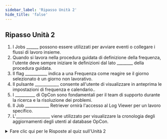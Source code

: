 ```yaml
---
sidebar_label: 'Ripasso Unità 2'
hide_title: 'false'
---
```


## Ripasso Unità 2

1. I Jobs ______ possono essere utilizzati per avviare eventi o collegare i flussi di lavoro insieme.
2. Quando si lavora nella procedura guidata di definizione della frequenza, l'utente deve sempre iniziare le definizioni dal lato ________ della procedura guidata.
3. Il flag ___________ indica a una Frequenza come reagire se il giorno selezionato è un giorno non lavorativo.
4. Il pulsante ____________ consente all'utente di visualizzare in anteprima le impostazioni di frequenza e calendario..
5. I __________ di OpCon sono fondamentali per il team di supporto durante la ricerca e la risoluzione dei problemi.
6. Il Job ____________ Retriever ornirà l'accesso al Log Viewer per un lavoro specifico.
7. L'_________________ viene utilizzato per visualizzare la cronologia degli aggiornamenti degli utenti al database OpCon.

<details>

<summary>Fare clic qui per le Risposte al quiz sull'Unità 2</summary>

1. NULLI
2. IN ALTO A SINISTRA
3. A/O/B/N
4. FORECAST
5. LOGS
6. OUTPUT
7. AUDIT

</details>
